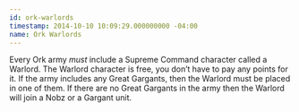 ```yaml
---
id: ork-warlords
timestamp: 2014-10-10 10:09:29.000000000 -04:00
name: Ork Warlords
---
```

<p>Every Ork army <em>must</em> include a Supreme Command character called a Warlord. The Warlord character is free, you don&rsquo;t have to pay any points for it. If the army includes any Great Gargants, then the Warlord must be placed in one of them. If there are no Great Gargants in the army then the Warlord will join a Nobz or a Gargant unit.</p>